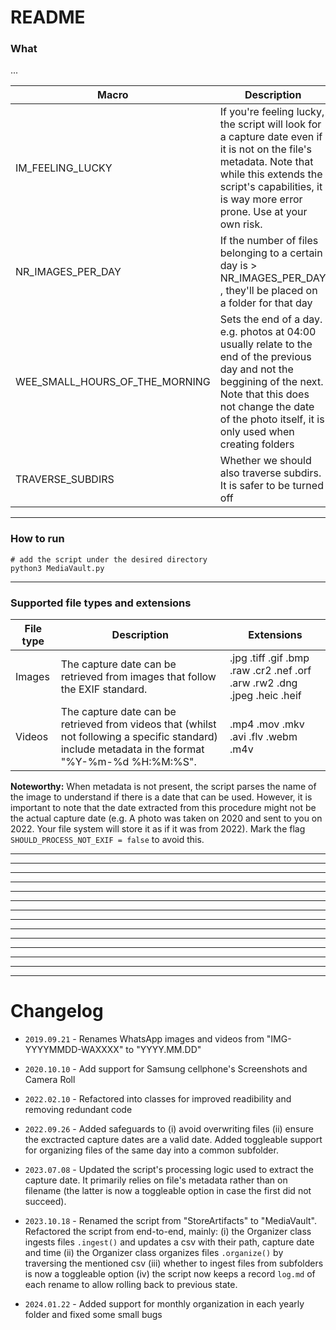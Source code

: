 # README

### What 

...



| Macro | Description | Default |
| ----- | ----------- | ------- |
| IM_FEELING_LUCKY | If you're feeling lucky, the script will look for a capture date even if it is not on the file's metadata. Note that while this extends the script's capabilities, it is way more error prone. Use at your own risk. | False | 
| NR_IMAGES_PER_DAY | If the number of files belonging to a certain day is > NR_IMAGES_PER_DAY , they'll be placed on a folder for that day | 20 |
|WEE_SMALL_HOURS_OF_THE_MORNING | Sets the end of a day. e.g. photos at 04:00 usually relate to the end of the previous day and not the beggining of the next. Note that this does not change the date of the photo itself, it is only used when creating folders | "04.00.00" |
|TRAVERSE_SUBDIRS | Whether we should also traverse subdirs. It is safer to be turned off | False |


---

### How to run

```
# add the script under the desired directory
python3 MediaVault.py
```

---

### Supported file types and extensions

| File type | Description | Extensions |
| --------- | ----------- | ---------- |
| Images | The capture date can be retrieved from images that follow the EXIF standard. | .jpg  .tiff  .gif  .bmp  .raw  .cr2  .nef  .orf  .arw  .rw2  .dng  .jpeg  .heic  .heif |
| Videos | The capture date can be retrieved from videos that (whilst not following a specific standard) include metadata in the format "%Y-%m-%d %H:%M:%S". | .mp4  .mov  .mkv  .avi  .flv  .webm  .m4v |

**Noteworthy:** When metadata is not present, the script parses the name of the image to understand if there is a date that can be used. However, it is important to note that the date extracted from this procedure might not be the actual capture date (e.g. A photo was taken on 2020 and sent to you on 2022. Your file system will store it as if it was from 2022). Mark the flag `SHOULD_PROCESS_NOT_EXIF = false` to avoid this.

---
---
---
---
---
---
---
---
---
---
---
---
---
---

# Changelog
                                            
* `2019.09.21` - Renames WhatsApp images and videos from  "IMG-YYYYMMDD-WAXXXX" to "YYYY.MM.DD"

* `2020.10.10` - Add support for Samsung cellphone's Screenshots and Camera Roll

* `2022.02.10` - Refactored into classes for improved readibility and removing redundant code

* `2022.09.26` - Added safeguards to (i) avoid overwriting files (ii) ensure the exctracted capture dates are a valid date. Added toggleable support for organizing files of the same day into a common subfolder.

* `2023.07.08` - Updated the script's processing logic used to extract the capture date. It primarily relies on file's metadata rather than on filename (the latter is now a toggleable option in case the first did not succeed).

* `2023.10.18` - Renamed the script from "StoreArtifacts" to "MediaVault". Refactored the script from end-to-end, mainly: (i) the Organizer class ingests files `.ingest()` and updates a csv with their path, capture date and time (ii) the Organizer class organizes files `.organize()` by traversing the mentioned csv (iii) whether to ingest files from subfolders is now a toggleable option (iv) the script now keeps a record `log.md` of each rename to allow rolling back to previous state.

* `2024.01.22` - Added support for monthly organization in each yearly folder and fixed some small bugs
